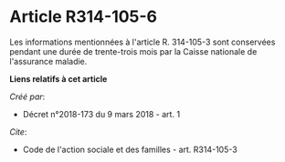# Article R314-105-6

Les informations mentionnées à l'article R. 314-105-3 sont conservées pendant une durée de trente-trois mois par la Caisse
nationale de l'assurance maladie.

**Liens relatifs à cet article**

_Créé par_:

  - Décret n°2018-173 du 9 mars 2018 - art. 1

_Cite_:

  - Code de l'action sociale et des familles - art. R314-105-3
